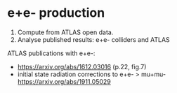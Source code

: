 e+e- production
===============

1. Compute from ATLAS open data.
2. Analyse published results: e+e- colliders and ATLAS


ATLAS publications with e+e-:

* https://arxiv.org/abs/1612.03016 (p.22, fig.7)
* initial state radiation corrections to e+e- > mu+mu- https://arxiv.org/abs/1911.05029
